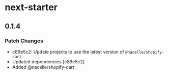 # next-starter

## 0.1.4

### Patch Changes

- c89e5c2: Update projects to use the latest version of `@nacelle/shopify-cart`
- Updated dependencies [c89e5c2]
- Added @nacelle/shopify-cart
